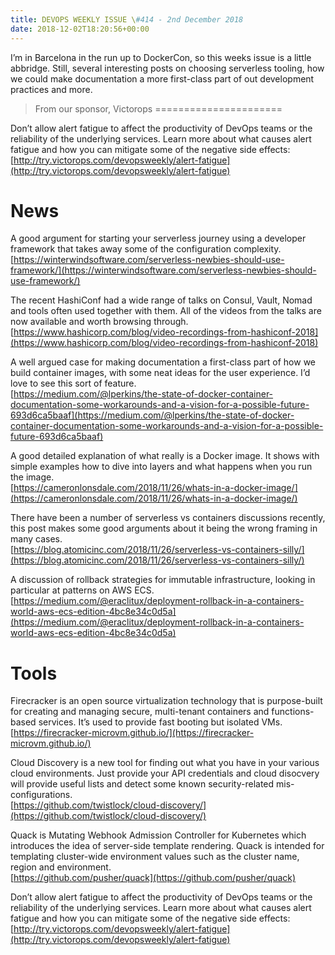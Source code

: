 ```yaml
---
title: DEVOPS WEEKLY ISSUE \#414 - 2nd December 2018 
date: 2018-12-02T18:20:56+00:00
---
```


I’m in Barcelona in the run up to DockerCon, so this weeks issue is a little abbridge. Still, several interesting posts on choosing serverless tooling, how we could make documentation a more first-class part of out development practices and more.


>From our sponsor, Victorops
======================

Don’t allow alert fatigue to affect the productivity of DevOps teams or the reliability of the underlying services. Learn more about what causes alert fatigue and how you can mitigate some of the negative side effects:
<br>[http://try.victorops.com/devopsweekly/alert-fatigue](http://try.victorops.com/devopsweekly/alert-fatigue)


News
====

A good argument for starting your serverless journey using a developer framework that takes away some of the configuration complexity.
<br>[https://winterwindsoftware.com/serverless-newbies-should-use-framework/](https://winterwindsoftware.com/serverless-newbies-should-use-framework/)


The recent HashiConf had a wide range of talks on Consul, Vault, Nomad and tools often used together with them. All of the videos from the talks are now available and worth browsing through.
<br>[https://www.hashicorp.com/blog/video-recordings-from-hashiconf-2018](https://www.hashicorp.com/blog/video-recordings-from-hashiconf-2018)


A well argued case for making documentation a first-class part of how we build container images, with some neat ideas for the user experience. I’d love to see this sort of feature.
<br>[https://medium.com/@lperkins/the-state-of-docker-container-documentation-some-workarounds-and-a-vision-for-a-possible-future-693d6ca5baaf](https://medium.com/@lperkins/the-state-of-docker-container-documentation-some-workarounds-and-a-vision-for-a-possible-future-693d6ca5baaf)


A good detailed explanation of what really is a Docker image. It shows with simple examples how to dive into layers and what happens when you run the image.
<br>[https://cameronlonsdale.com/2018/11/26/whats-in-a-docker-image/](https://cameronlonsdale.com/2018/11/26/whats-in-a-docker-image/)


There have been a number of serverless vs containers discussions recently, this post makes some good arguments about it being the wrong framing in many cases.
<br>[https://blog.atomicinc.com/2018/11/26/serverless-vs-containers-silly/](https://blog.atomicinc.com/2018/11/26/serverless-vs-containers-silly/)


A discussion of rollback strategies for immutable infrastructure, looking in particular at patterns on AWS ECS.
<br>[https://medium.com/@eraclitux/deployment-rollback-in-a-containers-world-aws-ecs-edition-4bc8e34c0d5a](https://medium.com/@eraclitux/deployment-rollback-in-a-containers-world-aws-ecs-edition-4bc8e34c0d5a)


Tools
====

Firecracker is an open source virtualization technology that is purpose-built for creating and managing secure, multi-tenant containers and functions-based services. It’s used to provide fast booting but isolated VMs.
<br>[https://firecracker-microvm.github.io/](https://firecracker-microvm.github.io/)


Cloud Discovery is a new tool for finding out what you have in your various cloud environments. Just provide your API credentials and cloud disocvery will provide useful lists and detect some known security-related mis-configurations.
<br>[https://github.com/twistlock/cloud-discovery/](https://github.com/twistlock/cloud-discovery/)


Quack is Mutating Webhook Admission Controller for Kubernetes which introduces the idea of server-side template rendering. Quack is intended for templating cluster-wide environment values such as the cluster name, region and environment.
<br>[https://github.com/pusher/quack](https://github.com/pusher/quack)



Don’t allow alert fatigue to affect the productivity of DevOps teams or the reliability of the underlying services. Learn more about what causes alert fatigue and how you can mitigate some of the negative side effects:
<br>[http://try.victorops.com/devopsweekly/alert-fatigue](http://try.victorops.com/devopsweekly/alert-fatigue)





